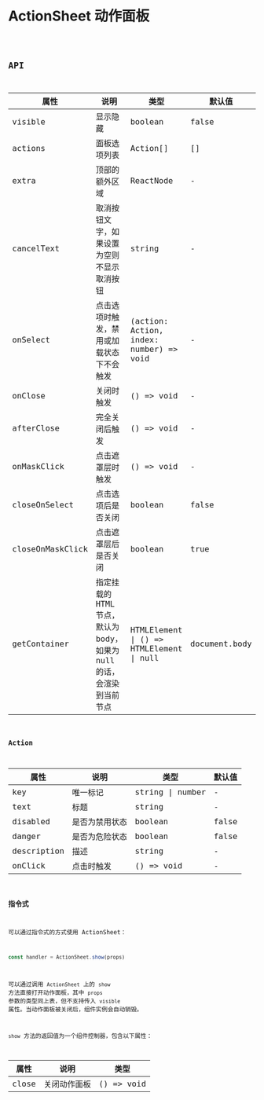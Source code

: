 # ActionSheet 动作面板

<code src="./demos/index.tsx" />

## API

| 属性             | 说明                                                                  | 类型                                     | 默认值        |
| ---------------- | --------------------------------------------------------------------- | ---------------------------------------- | ------------- |
| visible          | 显示隐藏                                                              | boolean                                  | false         |
| actions          | 面板选项列表                                                          | Action[]                                 | []            |
| extra            | 顶部的额外区域                                                        | ReactNode                                | -             |
| cancelText       | 取消按钮文字，如果设置为空则不显示取消按钮                            | string                                   | -             |
| onSelect         | 点击选项时触发，禁用或加载状态下不会触发                              | (action: Action, index: number) => void  | -             |
| onClose          | 关闭时触发                                                            | () => void                               | -             |
| afterClose       | 完全关闭后触发                                                        | () => void                               | -             |
| onMaskClick      | 点击遮罩层时触发                                                      | () => void                               | -             |
| closeOnSelect    | 点击选项后是否关闭                                                    | boolean                                  | false         |
| closeOnMaskClick | 点击遮罩层后是否关闭                                                  | boolean                                  | true          |
| getContainer     | 指定挂载的 HTML 节点，默认为 body，如果为 null 的话，会渲染到当前节点 | HTMLElement \| () => HTMLElement \| null | document.body |

### Action

| 属性        | 说明           | 类型             | 默认值 |
| ----------- | -------------- | ---------------- | ------ |
| key         | 唯一标记       | string \| number | -      |
| text        | 标题           | string           | -      |
| disabled    | 是否为禁用状态 | boolean          | false  |
| danger      | 是否为危险状态 | boolean          | false  |
| description | 描述           | string           | -      |
| onClick     | 点击时触发     | () => void       | -      |

### 指令式

可以通过指令式的方式使用 ActionSheet：

```ts | pure
const handler = ActionSheet.show(props)
```

可以通过调用 `ActionSheet` 上的 `show` 方法直接打开动作面板，其中 `props` 参数的类型同上表，但不支持传入 `visible` 属性。当动作面板被关闭后，组件实例会自动销毁。

`show` 方法的返回值为一个组件控制器，包含以下属性：

| 属性  | 说明         | 类型       |
| ----- | ------------ | ---------- |
| close | 关闭动作面板 | () => void |
